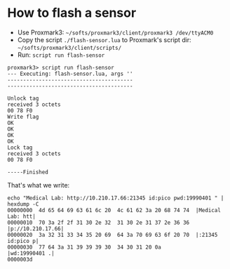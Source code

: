 # How to flash a sensor

- Use Proxmark3: `~/softs/proxmark3/client/proxmark3 /dev/ttyACM0`
- Copy the script `./flash-sensor.lua` to Proxmark's script dir: `~/softs/proxmark3/client/scripts/`
- Run: `script run flash-sensor`

```
proxmark3> script run flash-sensor
--- Executing: flash-sensor.lua, args ''
----------------------------------------
----------------------------------------

Unlock tag
received 3 octets          
00 78 F0           
Write flag
OK          
OK          
OK          
OK          
Lock tag
received 3 octets          
00 78 F0           

-----Finished
```

That's what we write:

```
echo "Medical Lab: http://10.210.17.66:21345 id:pico pwd:19990401 " | hexdump -C
00000000  4d 65 64 69 63 61 6c 20  4c 61 62 3a 20 68 74 74  |Medical Lab: htt|
00000010  70 3a 2f 2f 31 30 2e 32  31 30 2e 31 37 2e 36 36  |p://10.210.17.66|
00000020  3a 32 31 33 34 35 20 69  64 3a 70 69 63 6f 20 70  |:21345 id:pico p|
00000030  77 64 3a 31 39 39 39 30  34 30 31 20 0a           |wd:19990401 .|
0000003d
```
